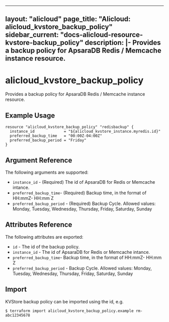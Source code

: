 
---
layout: "alicloud"
page_title: "Alicloud: alicloud_kvstore_backup_policy"
sidebar_current: "docs-alicloud-resource-kvstore-backup_policy"
description: |-
  Provides a backup policy for ApsaraDB Redis / Memcache instance resource.
---

# alicloud\_kvstore\_backup_policy

Provides a backup policy for ApsaraDB Redis / Memcache instance resource. 

## Example Usage

```
resource "alicloud_kvstore_backup_policy" "redisbackup" {
  instance_id             = "${alicloud_kvstore_instance.myredis.id}"
  preferred_backup_time   = "00:00Z-04:00Z"
  preferred_backup_period = "Friday"
}
```

## Argument Reference

The following arguments are supported:
* `instance_id` - (Required) The id of ApsaraDB for Redis or Memcache intance.
* `preferred_backup_time`- (Required) Backup time, in the format of HH:mmZ- HH:mm Z
* `preferred_backup_period` - (Required) Backup Cycle. Allowed values: Monday, Tuesday, Wednesday, Thursday, Friday, Saturday, Sunday

## Attributes Reference

The following attributes are exported:
* `id` - The id of the backup policy.
* `instance_id` - The id of ApsaraDB for Redis or Memcache intance.
* `preferred_backup_time`- Backup time, in the format of HH:mmZ- HH:mm Z
* `preferred_backup_period` - Backup Cycle. Allowed values: Monday, Tuesday, Wednesday, Thursday, Friday, Saturday, Sunday

## Import

KVStore backup policy can be imported using the id, e.g.

```
$ terraform import alicloud_kvstore_backup_policy.example rm-abc12345678    
```
